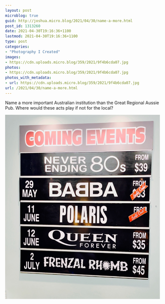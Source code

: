 ```yaml
---
layout: post
microblog: true
guid: http://joshua.micro.blog/2021/04/30/name-a-more.html
post_id: 1313260
date: 2021-04-30T19:16:36+1100
lastmod: 2021-04-30T19:16:36+1100
type: post
categories:
- "Photography I Created"
images:
- https://cdn.uploads.micro.blog/359/2021/9f4b6cda07.jpg
photos:
- https://cdn.uploads.micro.blog/359/2021/9f4b6cda07.jpg
photos_with_metadata:
- url: https://cdn.uploads.micro.blog/359/2021/9f4b6cda07.jpg
url: /2021/04/30/name-a-more.html
---
```

Name a more important Australian institution than the Great Regional Aussie Pub. Where would these acts play if not for the local?

<img src="uploads/2021/9f4b6cda07.jpg" width="600" height="600" alt="" />

